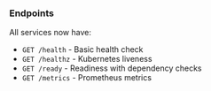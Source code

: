 ### Endpoints

All services now have:

- `GET /health` - Basic health check
- `GET /healthz` - Kubernetes liveness
- `GET /ready` - Readiness with dependency checks
- `GET /metrics` - Prometheus metrics
